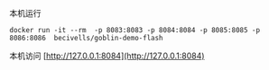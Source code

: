 本机运行

```shell
docker run -it --rm  -p 8083:8083 -p 8084:8084 -p 8085:8085 -p 8086:8086  becivells/goblin-demo-flash
```

本机访问 [http://127.0.0.1:8084](http://127.0.0.1:8084)


